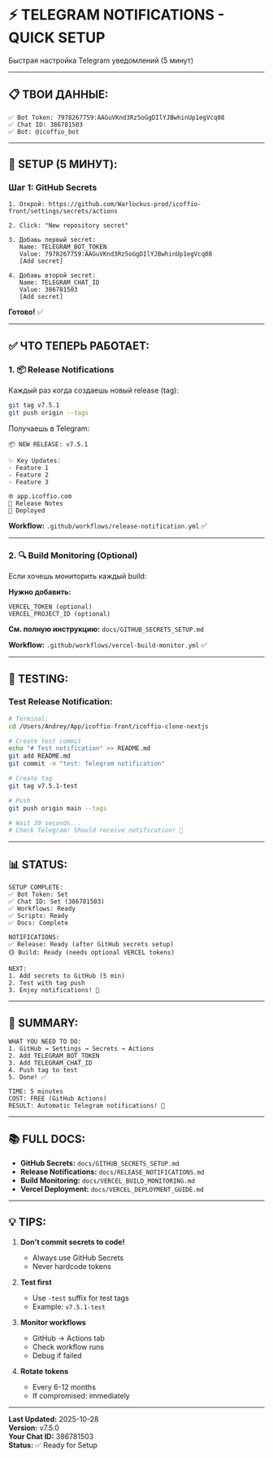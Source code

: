 # ⚡ TELEGRAM NOTIFICATIONS - QUICK SETUP

Быстрая настройка Telegram уведомлений (5 минут)

---

## 📋 ТВОИ ДАННЫЕ:

```
✅ Bot Token: 7978267759:AAGuVKnd3Rz5oGgDIlYJBwhinUp1egVcq08
✅ Chat ID: 386781503
✅ Bot: @icoffio_bot
```

---

## 🚀 SETUP (5 МИНУТ):

### Шаг 1: GitHub Secrets

```
1. Открой: https://github.com/Warlockus-prod/icoffio-front/settings/secrets/actions

2. Click: "New repository secret"

3. Добавь первый secret:
   Name: TELEGRAM_BOT_TOKEN
   Value: 7978267759:AAGuVKnd3Rz5oGgDIlYJBwhinUp1egVcq08
   [Add secret]

4. Добавь второй secret:
   Name: TELEGRAM_CHAT_ID
   Value: 386781503
   [Add secret]
```

**Готово!** ✅

---

## ✅ ЧТО ТЕПЕРЬ РАБОТАЕТ:

### 1. 📦 Release Notifications

Каждый раз когда создаешь новый release (tag):

```bash
git tag v7.5.1
git push origin --tags
```

Получаешь в Telegram:
```
📦 NEW RELEASE: v7.5.1

✨ Key Updates:
- Feature 1
- Feature 2
- Feature 3

🌐 app.icoffio.com
📝 Release Notes
🚀 Deployed
```

**Workflow:** `.github/workflows/release-notification.yml` ✅

---

### 2. 🔍 Build Monitoring (Optional)

Если хочешь мониторить каждый build:

**Нужно добавить:**
```
VERCEL_TOKEN (optional)
VERCEL_PROJECT_ID (optional)
```

**См. полную инструкцию:** `docs/GITHUB_SECRETS_SETUP.md`

**Workflow:** `.github/workflows/vercel-build-monitor.yml` ✅

---

## 🧪 TESTING:

### Test Release Notification:

```bash
# Terminal:
cd /Users/Andrey/App/icoffio-front/icoffio-clone-nextjs

# Create test commit
echo "# Test notification" >> README.md
git add README.md
git commit -m "test: Telegram notification"

# Create tag
git tag v7.5.1-test

# Push
git push origin main --tags

# Wait 30 seconds...
# Check Telegram! Should receive notification! 🎉
```

---

## 📊 STATUS:

```
SETUP COMPLETE:
✅ Bot Token: Set
✅ Chat ID: Set (386781503)
✅ Workflows: Ready
✅ Scripts: Ready
✅ Docs: Complete

NOTIFICATIONS:
✅ Release: Ready (after GitHub secrets setup)
🟡 Build: Ready (needs optional VERCEL tokens)

NEXT:
1. Add secrets to GitHub (5 min)
2. Test with tag push
3. Enjoy notifications! 🎉
```

---

## 🎯 SUMMARY:

```
WHAT YOU NEED TO DO:
1. GitHub → Settings → Secrets → Actions
2. Add TELEGRAM_BOT_TOKEN
3. Add TELEGRAM_CHAT_ID
4. Push tag to test
5. Done! ✅

TIME: 5 minutes
COST: FREE (GitHub Actions)
RESULT: Automatic Telegram notifications! 🎉
```

---

## 📚 FULL DOCS:

- **GitHub Secrets:** `docs/GITHUB_SECRETS_SETUP.md`
- **Release Notifications:** `docs/RELEASE_NOTIFICATIONS.md`
- **Build Monitoring:** `docs/VERCEL_BUILD_MONITORING.md`
- **Vercel Deployment:** `docs/VERCEL_DEPLOYMENT_GUIDE.md`

---

## 💡 TIPS:

1. **Don't commit secrets to code!**
   - Always use GitHub Secrets
   - Never hardcode tokens

2. **Test first**
   - Use `-test` suffix for test tags
   - Example: `v7.5.1-test`

3. **Monitor workflows**
   - GitHub → Actions tab
   - Check workflow runs
   - Debug if failed

4. **Rotate tokens**
   - Every 6-12 months
   - If compromised: immediately

---

**Last Updated:** 2025-10-28  
**Version:** v7.5.0  
**Your Chat ID:** 386781503  
**Status:** ✅ Ready for Setup


